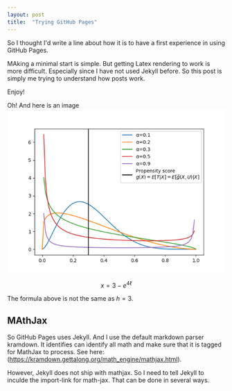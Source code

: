 ```yaml
---
layout: post
title:  "Trying GitHub Pages"
---
```

So I thought I'd write a line about how it is to have a first experience in using GitHub Pages.

MAking a minimal start is simple. But getting Latex rendering to work is more difficult. Especially since I have not used Jekyll before.
So this post is simply me trying to understand how posts work. 

Enjoy!


Oh! And here is an image ![Some curves in  achart](/assets/betas.png)


$$x=3-e^{4\ell}$$

The formula above is not the same as $h=3$.


## MAthJax
So GitHub Pages uses Jekyll. And I use the default markdown parser kramdown.
It identifies can identify all math and make sure that it is tagged for MathJax to process. See here: (https://kramdown.gettalong.org/math_engine/mathjax.html).

However, Jekyll does not ship with mathjax. So I need to tell Jekyll to inculde the import-link for math-jax.
That can be done in several ways. 
